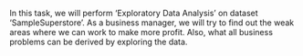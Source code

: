In this task, we will perform ‘Exploratory Data Analysis’ on dataset ‘SampleSuperstore’. 
As a business manager, we will try to find out the weak areas where we can work to make more profit.
Also, what all business problems can be derived by exploring the data.
